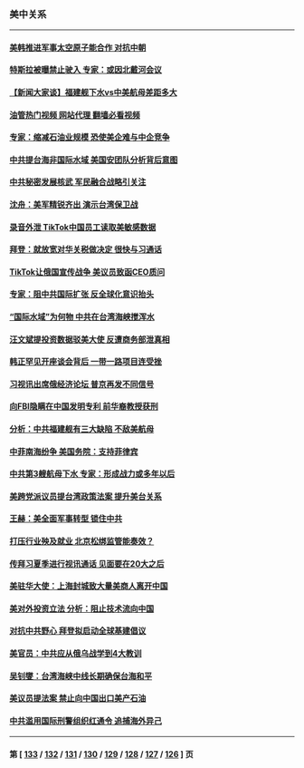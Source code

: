 ### 美中关系
---
#### [美韩推进军事太空原子能合作 对抗中朝](../../pages/nf1412576/n13764032.md?06211645) 
#### [特斯拉被曝禁止驶入 专家：或因北戴河会议](../../pages/nf1412576/n13763699.md?06211645) 
#### [【新闻大家谈】福建舰下水vs中美航母差距多大](../../pages/nf1412576/n13763172.md?06211645) 
#### [油管热门视频 网站代理 翻墙必看视频](http://209.222.30.114:81/youtube.html?06211645)
#### [专家：缩减石油业规模 恐使美企难与中企竞争](../../pages/nf1412576/n13763425.md?06211645) 
#### [中共提台海非国际水域 美国安团队分析背后意图](../../pages/nf1412576/n13762899.md?06211645) 
#### [中共秘密发展核武 军民融合战略引关注](../../pages/nf1412576/n13762850.md?06211645) 
#### [沈舟：美军精锐齐出 演示台湾保卫战](../../pages/nf1412576/n13762508.md?06211645) 
#### [录音外泄 TikTok中国员工读取美敏感数据](../../pages/nf1412576/n13762495.md?06211645) 
#### [拜登：就放宽对华关税做决定 很快与习通话](../../pages/nf1412576/n13762428.md?06211645) 
#### [TikTok让俄国宣传战争 美议员致函CEO质问](../../pages/nf1412576/n13762112.md?06211645) 
#### [专家：阻中共国际扩张 反全球化意识抬头](../../pages/nf1412576/n13761868.md?06211645) 
#### [“国际水域”为何物 中共在台湾海峡搅浑水](../../pages/nf1412576/n13762058.md?06211645) 
#### [汪文斌提投资数据驳美大使 反遭商务部泄真相](../../pages/nf1412576/n13761701.md?06211645) 
#### [韩正罕见开座谈会背后 一带一路项目连受挫](../../pages/nf1412576/n13761858.md?06211645) 
#### [习视讯出席俄经济论坛 普京再发不同信号](../../pages/nf1412576/n13761933.md?06211645) 
#### [向FBI隐瞒在中国发明专利 前华裔教授获刑](../../pages/nf1412576/n13761839.md?06211645) 
#### [分析：中共福建舰有三大缺陷 不敌美航母](../../pages/nf1412576/n13761846.md?06211645) 
#### [中菲南海纷争 美国务院：支持菲律宾](../../pages/nf1412576/n13761795.md?06211645) 
#### [中共第3艘航母下水 专家：形成战力或多年以后](../../pages/nf1412576/n13761788.md?06211645) 
#### [美跨党派议员提台湾政策法案 提升美台关系](../../pages/nf1412576/n13761597.md?06211645) 
#### [王赫：美全面军事转型 锁住中共](../../pages/nf1412576/n13761307.md?06211645) 
#### [打压行业殃及就业 北京松绑监管能奏效？](../../pages/nf1412576/n13761130.md?06211645) 
#### [传拜习夏季进行视讯通话 见面要在20大之后](../../pages/nf1412576/n13761110.md?06211645) 
#### [美驻华大使：上海封城致大量美商人离开中国](../../pages/nf1412576/n13761148.md?06211645) 
#### [美对外投资立法 分析：阻止技术流向中国](../../pages/nf1412576/n13761103.md?06211645) 
#### [对抗中共野心 拜登拟启动全球基建倡议](../../pages/nf1412576/n13761108.md?06211645) 
#### [美官员：中共应从俄乌战学到4大教训](../../pages/nf1412576/n13760917.md?06211645) 
#### [吴钊燮：台湾海峡中线长期确保台海和平](../../pages/nf1412576/n13760922.md?06211645) 
#### [美议员提法案 禁止向中国出口美产石油](../../pages/nf1412576/n13760641.md?06211645) 
#### [中共滥用国际刑警组织红通令 追捕海外异己](../../pages/nf1412576/n13760626.md?06211645) 

---
#### 第 [ [133](./133.md?06211645) / [132](./132.md?06211645) / [131](./131.md?06211645) / [130](./130.md?06211645) / [129](./129.md?06211645) / [128](./128.md?06211645) / [127](./127.md?06211645) / [126](./126.md?06211645) ] 页

